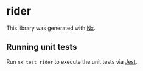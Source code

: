 # rider

This library was generated with [Nx](https://nx.dev).

## Running unit tests

Run `nx test rider` to execute the unit tests via [Jest](https://jestjs.io).
